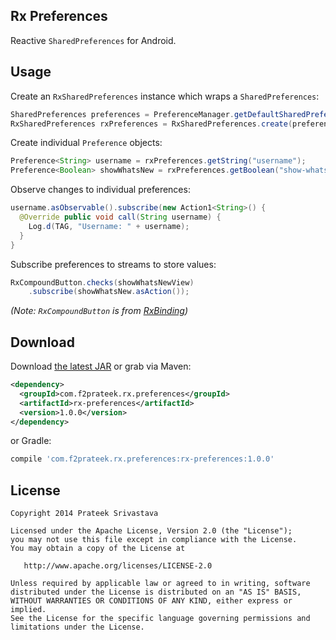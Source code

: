 Rx Preferences
--------------

Reactive `SharedPreferences` for Android.


Usage
-----

Create an `RxSharedPreferences` instance which wraps a `SharedPreferences`: 

```java
SharedPreferences preferences = PreferenceManager.getDefaultSharedPreferences(context);
RxSharedPreferences rxPreferences = RxSharedPreferences.create(preferences);
```

Create individual `Preference` objects:

```java
Preference<String> username = rxPreferences.getString("username");
Preference<Boolean> showWhatsNew = rxPreferences.getBoolean("show-whats-new", true);
```

Observe changes to individual preferences:

```java
username.asObservable().subscribe(new Action1<String>() {
  @Override public void call(String username) {
    Log.d(TAG, "Username: " + username);
  }
}
```

Subscribe preferences to streams to store values:

```java
RxCompoundButton.checks(showWhatsNewView)
    .subscribe(showWhatsNew.asAction());
```
*(Note: `RxCompoundButton` is from [RxBinding][1])*


Download
--------

Download [the latest JAR][2] or grab via Maven:

```xml
<dependency>
  <groupId>com.f2prateek.rx.preferences</groupId>
  <artifactId>rx-preferences</artifactId>
  <version>1.0.0</version>
</dependency>
```
or Gradle:
```groovy
compile 'com.f2prateek.rx.preferences:rx-preferences:1.0.0'
```


License
-------

    Copyright 2014 Prateek Srivastava

    Licensed under the Apache License, Version 2.0 (the "License");
    you may not use this file except in compliance with the License.
    You may obtain a copy of the License at

       http://www.apache.org/licenses/LICENSE-2.0

    Unless required by applicable law or agreed to in writing, software
    distributed under the License is distributed on an "AS IS" BASIS,
    WITHOUT WARRANTIES OR CONDITIONS OF ANY KIND, either express or implied.
    See the License for the specific language governing permissions and
    limitations under the License.



 [1]: https://github.com/JakeWharton/RxBinding
 [2]: http://repository.sonatype.org/service/local/artifact/maven/redirect?r=central-proxy&g=com.f2prateek.rx.preferences&a=rx-preferences&v=LATEST
